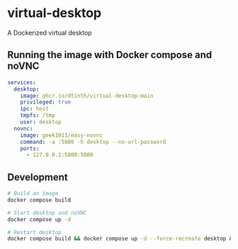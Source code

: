 # virtual-desktop
A Dockerized virtual desktop

## Running the image with Docker compose and noVNC
```yaml
services:
  desktop:
    image: ghcr.io/dtinth/virtual-desktop:main
    privileged: true
    ipc: host
    tmpfs: /tmp
    user: desktop
  novnc:
    image: geek1011/easy-novnc
    command: -a :5800 -h desktop --no-url-password
    ports:
      - 127.0.0.1:5800:5800
```

## Development
```sh
# Build an image
docker compose build

# Start desktop and noVNC
docker compose up -d

# Restart desktop
docker compose build && docker compose up -d --force-recreate desktop && docker compose logs -f
```

